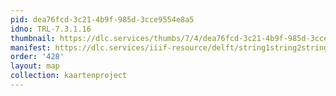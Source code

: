 ```yaml
---
pid: dea76fcd-3c21-4b9f-985d-3cce9554e8a5
idno: TRL-7.3.1.16
thumbnail: https://dlc.services/thumbs/7/4/dea76fcd-3c21-4b9f-985d-3cce9554e8a5/full/400,339/0/default.jpg
manifest: https://dlc.services/iiif-resource/delft/string1string2string3/kaartenproject-2007/TRL-7.3.1.16
order: '428'
layout: map
collection: kaartenproject
---
```

